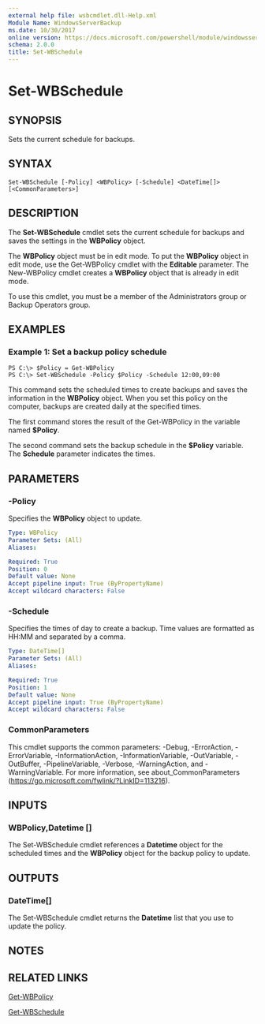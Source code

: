 ```yaml
---
external help file: wsbcmdlet.dll-Help.xml
Module Name: WindowsServerBackup
ms.date: 10/30/2017
online version: https://docs.microsoft.com/powershell/module/windowsserverbackup/set-wbschedule?view=windowsserver2012r2-ps&wt.mc_id=ps-gethelp
schema: 2.0.0
title: Set-WBSchedule
---
```


# Set-WBSchedule

## SYNOPSIS
Sets the current schedule for backups.

## SYNTAX

```
Set-WBSchedule [-Policy] <WBPolicy> [-Schedule] <DateTime[]> [<CommonParameters>]
```

## DESCRIPTION
The **Set-WBSchedule** cmdlet sets the current schedule for backups and saves the settings in the **WBPolicy** object.

The **WBPolicy** object must be in edit mode.
To put the **WBPolicy** object in edit mode, use the Get-WBPolicy cmdlet with the **Editable** parameter.
The New-WBPolicy cmdlet creates a **WBPolicy** object that is already in edit mode.

To use this cmdlet, you must be a member of the Administrators group or Backup Operators group.

## EXAMPLES

### Example 1: Set a backup policy schedule
```
PS C:\> $Policy = Get-WBPolicy
PS C:\> Set-WBSchedule -Policy $Policy -Schedule 12:00,09:00
```

This command sets the scheduled times to create backups and saves the information in the **WBPolicy** object.
When you set this policy on the computer, backups are created daily at the specified times.

The first command stores the result of the Get-WBPolicy in the variable named **$Policy**.

The second command sets the backup schedule in the **$Policy** variable.
The **Schedule** parameter indicates the times.

## PARAMETERS

### -Policy
Specifies the **WBPolicy** object to update.

```yaml
Type: WBPolicy
Parameter Sets: (All)
Aliases: 

Required: True
Position: 0
Default value: None
Accept pipeline input: True (ByPropertyName)
Accept wildcard characters: False
```

### -Schedule
Specifies the times of day to create a backup.
Time values are formatted as HH:MM and separated by a comma.

```yaml
Type: DateTime[]
Parameter Sets: (All)
Aliases: 

Required: True
Position: 1
Default value: None
Accept pipeline input: True (ByPropertyName)
Accept wildcard characters: False
```

### CommonParameters
This cmdlet supports the common parameters: -Debug, -ErrorAction, -ErrorVariable, -InformationAction, -InformationVariable, -OutVariable, -OutBuffer, -PipelineVariable, -Verbose, -WarningAction, and -WarningVariable. For more information, see about_CommonParameters (https://go.microsoft.com/fwlink/?LinkID=113216).

## INPUTS

### WBPolicy,Datetime []
The Set-WBSchedule cmdlet references a **Datetime** object for the scheduled times and the **WBPolicy** object for the backup policy to update.

## OUTPUTS

### DateTime[]
The Set-WBSchedule cmdlet returns the **Datetime** list that you use to update the policy.

## NOTES

## RELATED LINKS

[Get-WBPolicy](./Get-WBPolicy.md)

[Get-WBSchedule](./Get-WBSchedule.md)

